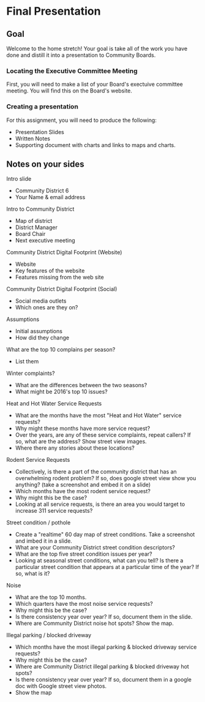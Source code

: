 # Final Presentation

## Goal
Welcome to the home stretch! Your goal is take all of the work you have done and distill it into a presentation to Community Boards.

### Locating the Executive Committee Meeting
First, you will need to make a list of your Board's exectuive committee meeting. You will find this on the Board's website.

### Creating a presentation

For this assignment, you will need to produce the following:

 - Presentation Slides
 - Written Notes
 - Supporting document with charts and links to maps and charts.
 

## Notes on your sides

Intro slide
 - Community District 6
 - Your Name & email address

Intro to Community District
 - Map of district
 - District Manager
 - Board Chair
 - Next executive meeting

Community District Digital Footprint (Website)
 - Website
 - Key features of the website
 - Features missing from the web site

Community District Digital Footprint (Social)
 - Social media outlets
 - Which ones are they on?

Assumptions
 - Initial assumptions
 - How did they change

What are the top 10 complains per season?
 - List them

Winter complaints?
 - What are the differences between the two seasons?
 - What might be 2016's top 10 issues?

Heat and Hot Water Service Requests
 - What are the months have the most "Heat and Hot Water" service requests?
 - Why might these months have more service request?
 - Over the years, are any of these service complaints, repeat callers? If so, what are the address? Show street view images.
 - Where there any stories about these locations?

Rodent Service Requests
 - Collectively, is there a part of the community district that has an overwhelming rodent problem? If so, does google street view show you anything? (take a screenshot and embed it on a slide)
 - Which months have the most rodent service request?
 - Why might this be the case?
 - Looking at all service requests, is there an area you would target to increase 311 service requests?

Street condition / pothole
 - Create a "realtime" 60 day map of street conditions. Take a screenshot and imbed it in a slide.
 - What are your Community District street condition descriptors?
 - What are the top five street condition issues per year?
 - Looking at seasonal street conditions, what can you tell? Is there a particular street condition that appears at a particular time of the year? If so, what is it?

Noise
 - What are the top 10 months.
 - Which quarters have the most noise service requests?
 - Why might this be the case?
 - Is there consistency year over year? If so, document them in the slide.
 - Where are Community District noise hot spots? Show the map.

Illegal parking / blocked driveway

 - Which months have the most illegal parking & blocked driveway service requests?
 - Why might this be the case?
 - Where are Community District illegal parking & blocked driveway hot spots?
 - Is there consistency year over year? If so, document them in a google doc with Google street view photos.
 - Show the map
 
